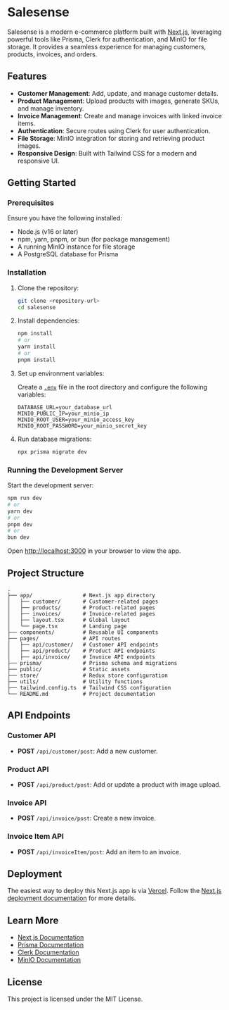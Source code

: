 # Salesense

Salesense is a modern e-commerce platform built with [Next.js](https://nextjs.org/), leveraging powerful tools like Prisma, Clerk for authentication, and MinIO for file storage. It provides a seamless experience for managing customers, products, invoices, and orders.

## Features

-   **Customer Management**: Add, update, and manage customer details.
-   **Product Management**: Upload products with images, generate SKUs, and manage inventory.
-   **Invoice Management**: Create and manage invoices with linked invoice items.
-   **Authentication**: Secure routes using Clerk for user authentication.
-   **File Storage**: MinIO integration for storing and retrieving product images.
-   **Responsive Design**: Built with Tailwind CSS for a modern and responsive UI.

## Getting Started

### Prerequisites

Ensure you have the following installed:

-   Node.js (v16 or later)
-   npm, yarn, pnpm, or bun (for package management)
-   A running MinIO instance for file storage
-   A PostgreSQL database for Prisma

### Installation

1. Clone the repository:

    ```bash
    git clone <repository-url>
    cd salesense
    ```

2. Install dependencies:

    ```bash
    npm install
    # or
    yarn install
    # or
    pnpm install
    ```

3. Set up environment variables:

    Create a [`.env`](command:_github.copilot.openRelativePath?%5B%7B%22scheme%22%3A%22file%22%2C%22authority%22%3A%22%22%2C%22path%22%3A%22%2Fc%3A%2FUsers%2Fdelse%2FDesktop%2Faura%2F.env%22%2C%22query%22%3A%22%22%2C%22fragment%22%3A%22%22%7D%2C%227bcceb3d-88e5-4e2b-ab6f-6b2b4cce6879%22%5D "c:\\Users\delse\Desktop\aura.env") file in the root directory and configure the following variables:

    ```env
    DATABASE_URL=your_database_url
    MINIO_PUBLIC_IP=your_minio_ip
    MINIO_ROOT_USER=your_minio_access_key
    MINIO_ROOT_PASSWORD=your_minio_secret_key
    ```

4. Run database migrations:

    ```bash
    npx prisma migrate dev
    ```

### Running the Development Server

Start the development server:

```bash
npm run dev
# or
yarn dev
# or
pnpm dev
# or
bun dev
```

Open [http://localhost:3000](http://localhost:3000) in your browser to view the app.

## Project Structure

```
.
├── app/                # Next.js app directory
│   ├── customer/       # Customer-related pages
│   ├── products/       # Product-related pages
│   ├── invoices/       # Invoice-related pages
│   ├── layout.tsx      # Global layout
│   └── page.tsx        # Landing page
├── components/         # Reusable UI components
├── pages/              # API routes
│   ├── api/customer/   # Customer API endpoints
│   ├── api/product/    # Product API endpoints
│   ├── api/invoice/    # Invoice API endpoints
├── prisma/             # Prisma schema and migrations
├── public/             # Static assets
├── store/              # Redux store configuration
├── utils/              # Utility functions
├── tailwind.config.ts  # Tailwind CSS configuration
└── README.md           # Project documentation
```

## API Endpoints

### Customer API

-   **POST** `/api/customer/post`: Add a new customer.

### Product API

-   **POST** `/api/product/post`: Add or update a product with image upload.

### Invoice API

-   **POST** `/api/invoice/post`: Create a new invoice.

### Invoice Item API

-   **POST** `/api/invoiceItem/post`: Add an item to an invoice.

## Deployment

The easiest way to deploy this Next.js app is via [Vercel](https://vercel.com/). Follow the [Next.js deployment documentation](https://nextjs.org/docs/deployment) for more details.

## Learn More

-   [Next.js Documentation](https://nextjs.org/docs)
-   [Prisma Documentation](https://www.prisma.io/docs)
-   [Clerk Documentation](https://clerk.dev/docs)
-   [MinIO Documentation](https://min.io/docs)

## License

This project is licensed under the MIT License.
